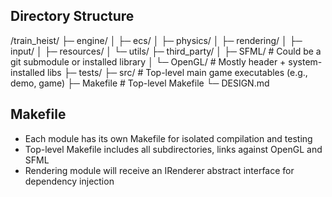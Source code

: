 ## Directory Structure

/train_heist/
├─ engine/
│   ├─ ecs/
│   ├─ physics/
│   ├─ rendering/
│   ├─ input/
│   ├─ resources/
│   └─ utils/
├─ third_party/
│   ├─ SFML/        # Could be a git submodule or installed library
│   └─ OpenGL/      # Mostly header + system-installed libs
├─ tests/
├─ src/            # Top-level main game executables (e.g., demo, game)
├─ Makefile        # Top-level Makefile
└─ DESIGN.md

## Makefile
- Each module has its own Makefile for isolated compilation and testing
- Top-level Makefile includes all subdirectories, links against OpenGL and SFML
- Rendering module will receive an IRenderer abstract interface for dependency injection
